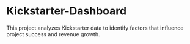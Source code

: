 # Kickstarter-Dashboard
This project analyzes Kickstarter data to identify factors that influence project success and revenue growth.  
